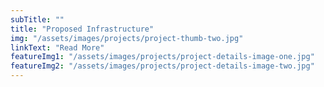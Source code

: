 ```yaml
---
subTitle: "" 
title: "Proposed Infrastructure"
img: "/assets/images/projects/project-thumb-two.jpg"
linkText: "Read More"
featureImg1: "/assets/images/projects/project-details-image-one.jpg"
featureImg2: "/assets/images/projects/project-details-image-two.jpg"
---
```

